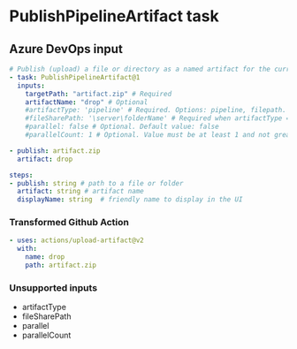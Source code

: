 # PublishPipelineArtifact task

## Azure DevOps input

```yaml
# Publish (upload) a file or directory as a named artifact for the current run
- task: PublishPipelineArtifact@1
  inputs:
    targetPath: "artifact.zip" # Required
    artifactName: "drop" # Optional
    #artifactType: 'pipeline' # Required. Options: pipeline, filepath. Default value: pipeline
    #fileSharePath: '\server\folderName' # Required when artifactType = filepath
    #parallel: false # Optional. Default value: false
    #parallelCount: 1 # Optional. Value must be at least 1 and not greater than 128. D

- publish: artifact.zip
  artifact: drop
```

```yaml
steps:
- publish: string # path to a file or folder
  artifact: string # artifact name
  displayName: string  # friendly name to display in the UI
```

### Transformed Github Action

```yaml
- uses: actions/upload-artifact@v2
  with:
    name: drop
    path: artifact.zip
```

### Unsupported inputs

- artifactType
- fileSharePath
- parallel
- parallelCount
